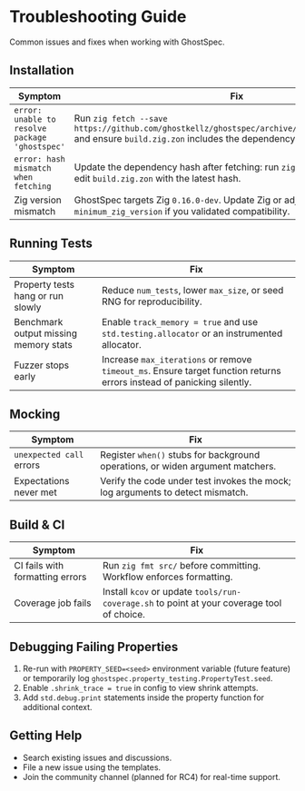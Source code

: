 # Troubleshooting Guide

Common issues and fixes when working with GhostSpec.

## Installation

| Symptom | Fix |
| --- | --- |
| `error: unable to resolve package 'ghostspec'` | Run `zig fetch --save https://github.com/ghostkellz/ghostspec/archive/refs/heads/main.tar.gz` and ensure `build.zig.zon` includes the dependency. |
| `error: hash mismatch when fetching` | Update the dependency hash after fetching: run `zig fetch --save` again or edit `build.zig.zon` with the latest hash. |
| Zig version mismatch | GhostSpec targets Zig `0.16.0-dev`. Update Zig or adjust `minimum_zig_version` if you validated compatibility. |

## Running Tests

| Symptom | Fix |
| --- | --- |
| Property tests hang or run slowly | Reduce `num_tests`, lower `max_size`, or seed RNG for reproducibility. |
| Benchmark output missing memory stats | Enable `track_memory = true` and use `std.testing.allocator` or an instrumented allocator. |
| Fuzzer stops early | Increase `max_iterations` or remove `timeout_ms`. Ensure target function returns errors instead of panicking silently. |

## Mocking

| Symptom | Fix |
| --- | --- |
| `unexpected call` errors | Register `when()` stubs for background operations, or widen argument matchers. |
| Expectations never met | Verify the code under test invokes the mock; log arguments to detect mismatch. |

## Build & CI

| Symptom | Fix |
| --- | --- |
| CI fails with formatting errors | Run `zig fmt src/` before committing. Workflow enforces formatting. |
| Coverage job fails | Install `kcov` or update `tools/run-coverage.sh` to point at your coverage tool of choice. |

## Debugging Failing Properties

1. Re-run with `PROPERTY_SEED=<seed>` environment variable (future feature) or temporarily log `ghostspec.property_testing.PropertyTest.seed`.
2. Enable `.shrink_trace = true` in config to view shrink attempts.
3. Add `std.debug.print` statements inside the property function for additional context.

## Getting Help

- Search existing issues and discussions.
- File a new issue using the templates.
- Join the community channel (planned for RC4) for real-time support.
